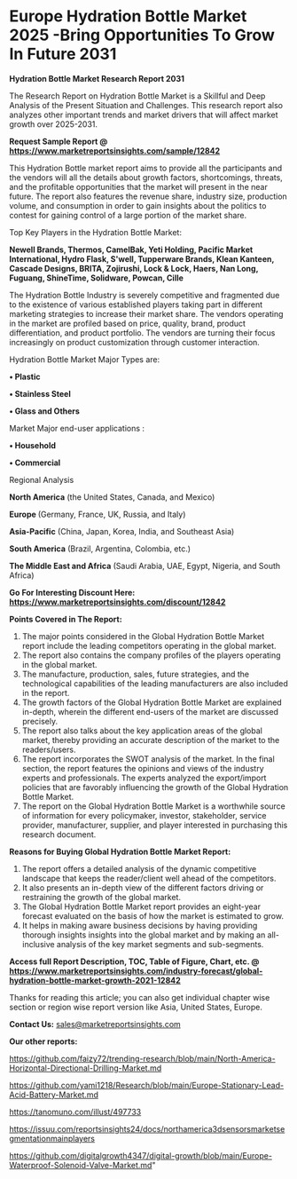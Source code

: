 # Europe Hydration Bottle Market 2025 -Bring Opportunities To Grow In Future 2031

<strong>Hydration Bottle Market Research Report 2031</strong>

The Research Report on Hydration Bottle Market is a Skillful and Deep Analysis of the Present Situation and Challenges. This research report also analyzes other important trends and market drivers that will affect market growth over 2025-2031.

<strong>Request Sample Report @ <a href=https://www.marketreportsinsights.com/sample/12842>https://www.marketreportsinsights.com/sample/12842</a></strong>

This Hydration Bottle market report aims to provide all the participants and the vendors will all the details about growth factors, shortcomings, threats, and the profitable opportunities that the market will present in the near future. The report also features the revenue share, industry size, production volume, and consumption in order to gain insights about the politics to contest for gaining control of a large portion of the market share.

Top Key Players in the Hydration Bottle Market:

<strong>Newell Brands, Thermos, CamelBak, Yeti Holding, Pacific Market International, Hydro Flask, S'well, Tupperware Brands, Klean Kanteen, Cascade Designs, BRITA, Zojirushi, Lock & Lock, Haers, Nan Long, Fuguang, ShineTime, Solidware, Powcan, Cille</strong>

The Hydration Bottle Industry is severely competitive and fragmented due to the existence of various established players taking part in different marketing strategies to increase their market share. The vendors operating in the market are profiled based on price, quality, brand, product differentiation, and product portfolio. The vendors are turning their focus increasingly on product customization through customer interaction.

Hydration Bottle Market Major Types are:

<strong>• Plastic

• Stainless Steel

• Glass and Others</strong>

Market Major end-user applications :

<strong>• Household

• Commercial</strong>

Regional Analysis

</u><strong><b>North America</b></strong> (the United States, Canada, and Mexico)

<strong><b>Europe </b></strong>(Germany, France, UK, Russia, and Italy)

<strong><b>Asia-Pacific</b></strong> (China, Japan, Korea, India, and Southeast Asia)

<strong><b>South America</b></strong> (Brazil, Argentina, Colombia, etc.)

<strong><b>The Middle East and Africa</b></strong> (Saudi Arabia, UAE, Egypt, Nigeria, and South Africa)

<strong>Go For Interesting Discount Here: <a href=https://www.marketreportsinsights.com/discount/12842>https://www.marketreportsinsights.com/discount/12842</a></strong>

<strong>Points Covered in The Report:</strong>
<ol>
  <li>The major points considered in the Global Hydration Bottle Market report include the leading competitors operating in the global market.</li>
  <li>The report also contains the company profiles of the players operating in the global market.</li>
  <li>The manufacture, production, sales, future strategies, and the technological capabilities of the leading manufacturers are also included in the report.</li>
  <li>The growth factors of the Global Hydration Bottle Market are explained in-depth, wherein the different end-users of the market are discussed precisely.</li>
  <li>The report also talks about the key application areas of the global market, thereby providing an accurate description of the market to the readers/users.</li>
  <li>The report incorporates the SWOT analysis of the market. In the final section, the report features the opinions and views of the industry experts and professionals. The experts analyzed the export/import policies that are favorably influencing the growth of the Global Hydration Bottle Market.</li>
  <li>The report on the Global Hydration Bottle Market is a worthwhile source of information for every policymaker, investor, stakeholder, service provider, manufacturer, supplier, and player interested in purchasing this research document.</li>
</ol>
<strong>Reasons for Buying Global Hydration Bottle Market Report:</strong>

<ol>
  <li>The report offers a detailed analysis of the dynamic competitive landscape that keeps the reader/client well ahead of the competitors.</li>
  <li>It also presents an in-depth view of the different factors driving or restraining the growth of the global market.</li>
  <li>The Global Hydration Bottle Market report provides an eight-year forecast evaluated on the basis of how the market is estimated to grow.</li>
  <li>It helps in making aware business decisions by having providing thorough insights insights into the global market and by making an all-inclusive analysis of the key market segments and sub-segments.</li>
</ol>
<strong>Access full Report Description, TOC, Table of Figure, Chart, etc. @ <a href=https://www.marketreportsinsights.com/industry-forecast/global-hydration-bottle-market-growth-2021-12842>https://www.marketreportsinsights.com/industry-forecast/global-hydration-bottle-market-growth-2021-12842</a></strong>


Thanks for reading this article; you can also get individual chapter wise section or region wise report version like Asia, United States, Europe.

<strong>Contact Us:</strong>
sales@marketreportsinsights.com

<strong>Our other reports:</strong>

<a href=https://github.com/faizy72/trending-research/blob/main/North-America-Horizontal-Directional-Drilling-Market.md>https://github.com/faizy72/trending-research/blob/main/North-America-Horizontal-Directional-Drilling-Market.md</a>

<a href=https://github.com/yami1218/Research/blob/main/Europe-Stationary-Lead-Acid-Battery-Market.md>https://github.com/yami1218/Research/blob/main/Europe-Stationary-Lead-Acid-Battery-Market.md</a>

<a href=https://tanomuno.com/illust/497733>https://tanomuno.com/illust/497733</a>

<a href=https://issuu.com/reportsinsights24/docs/northamerica3dsensorsmarketsegmentationmainplayers>https://issuu.com/reportsinsights24/docs/northamerica3dsensorsmarketsegmentationmainplayers</a>

<a href=https://github.com/digitalgrowth4347/digital-growth/blob/main/Europe-Waterproof-Solenoid-Valve-Market.md>https://github.com/digitalgrowth4347/digital-growth/blob/main/Europe-Waterproof-Solenoid-Valve-Market.md</a>"
